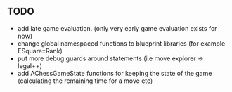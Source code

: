 ## TODO

- add late game evaluation. (only very early game evaluation exists for now)
- change global namespaced functions to blueprint libraries (for example ESquare::Rank)
- put more debug guards around statements (i.e move explorer -> legal++)
- add AChessGameState functions for keeping the state of the game (calculating the remaining time for a move etc)
